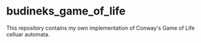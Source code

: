 # budineks_game_of_life
This repository contains my own implementation of Conway's Game of Life celluar automata.

